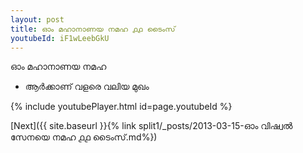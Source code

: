 ```yaml
---
layout: post
title: ഓം മഹാനാണയ നമഹ ൧൧ ടൈംസ്
youtubeId: iF1wLeebGkU
---
```

 
 
 ഓം മഹാനാണയ നമഹ 
 
 -  ആർക്കാണ് വളരെ വലിയ മുഖം 
 
  
 
  
 
 
 
 
 
 


{% include youtubePlayer.html id=page.youtubeId %}
 
[Next]({{ site.baseurl }}{% link  split1/_posts/2013-03-15-ഓം വിഷ്വൽ സേനയെ നമഹ ൧൧ ടൈംസ്.md%})
 
